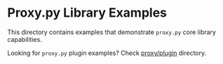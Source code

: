 # Proxy.py Library Examples

This directory contains examples that demonstrate `proxy.py` core library capabilities.

Looking for `proxy.py` plugin examples?  Check [proxy/plugin](https://github.com/abhinavsingh/proxy.py/tree/develop/proxy/plugin) directory.

